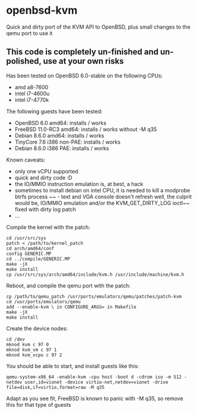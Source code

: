 # openbsd-kvm
Quick and dirty port of the KVM API to OpenBSD, plus small changes to the qemu port to use it


## This code is completely un-finished and un-polished, use at your own risks


Has been tested on OpenBSD 6.0-stable on the following CPUs:
 - amd a8-7600
 - intel i7-4600u
 - intel i7-4770k

The following guests have been tested:
 - OpenBSD 6.0 amd64: installs / works
 - FreeBSD 11.0-RC3 amd64: installs / works without -M q35
 - Debian 8.6.0 amd64: installs / works
 - TinyCore 7.6 i386 non-PAE: installs / works
 - Debian 8.6.0 i386 PAE: installs / works

Known caveats:
 - only one vCPU supported
 - quick and dirty code :D
 - the IO/MMIO instruction emulation is, at best, a hack
 - sometimes to install debian on intel CPU, it is needed to kill a modprobe btrfs process
~~ - text and VGA console doesn't refresh well, the culprit would be, IO/MMIO emulation and/or the KVM_GET_DIRTY_LOG ioctl~~ fixed with dirty log patch
 - ...

Compile the kernel with the patch:

```
cd /usr/src/sys
patch < /path/to/kernel_patch
cd arch/amd64/conf 
config GENERIC.MP
cd ../compile/GENERIC.MP 
make -jX
make install
cp /usr/src/sys/arch/amd64/include/kvm.h /usr/include/machine/kvm.h
```

Reboot, and compile the qemu port with the patch:

```
cp /path/to/qemu_patch /usr/ports/emulators/qemu/patches/patch-kvm
cd /usr/ports/emulators/qemu
add --enable-kvm \ in CONFIGURE_ARGS= in Makefile
make -jX
make install
```

Create the device nodes:

```
cd /dev
mknod kvm c 97 0
mknod kvm_vm c 97 1
mknod kvm_vcpu c 97 2
```

You should be able to start, and install guests like this:

```
qemu-system-x86_64 -enable-kvm -cpu host -boot d -cdrom iso -m 512 -netdev user,id=vionet -device virtio-net,netdev=vionet -drive file=disk,if=virtio,format=raw -M q35
```

Adapt as you see fit, FreeBSD is known to panic with -M q35, so remove this for that type of guests
